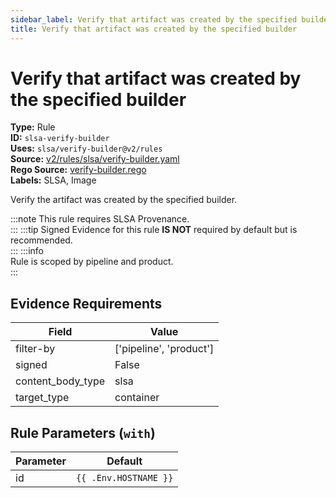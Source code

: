 ```yaml
---
sidebar_label: Verify that artifact was created by the specified builder
title: Verify that artifact was created by the specified builder
---  
```

# Verify that artifact was created by the specified builder  
**Type:** Rule  
**ID:** `slsa-verify-builder`  
**Uses:** `slsa/verify-builder@v2/rules`  
**Source:** [v2/rules/slsa/verify-builder.yaml](https://github.com/scribe-public/sample-policies/blob/main/v2/rules/slsa/verify-builder.yaml)  
**Rego Source:** [verify-builder.rego](https://github.com/scribe-public/sample-policies/blob/main/v2/rules/slsa/verify-builder.rego)  
**Labels:** SLSA, Image  

Verify the artifact was created by the specified builder.

:::note 
This rule requires SLSA Provenance.  
::: 
:::tip 
Signed Evidence for this rule **IS NOT** required by default but is recommended.  
::: 
:::info  
Rule is scoped by pipeline and product.  
:::  

## Evidence Requirements  
| Field | Value |
|-------|-------|
| filter-by | ['pipeline', 'product'] |
| signed | False |
| content_body_type | slsa |
| target_type | container |

## Rule Parameters (`with`)  
| Parameter | Default |
|-----------|---------|
| id | `{{ .Env.HOSTNAME }}` |
